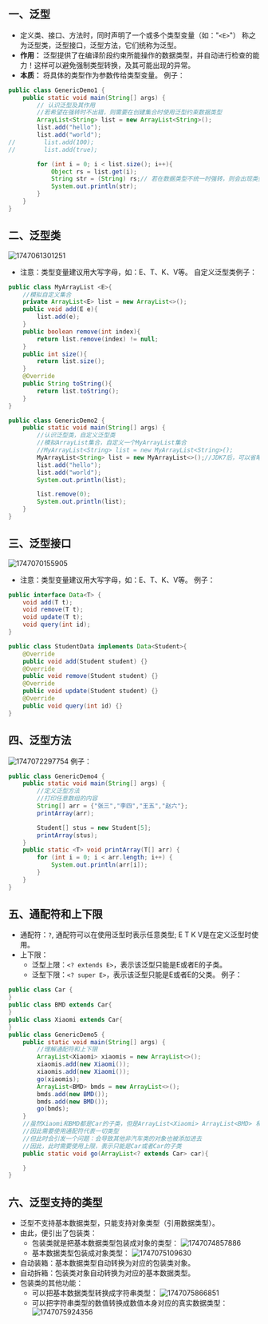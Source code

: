 ## 一、泛型

* 定义类、接口、方法时，同时声明了一个或多个类型变量（如："`<E>`"）
  称之为泛型类，泛型接口，泛型方法，它们统称为泛型。
* **作用：** 泛型提供了在编译阶段约束所能操作的数据类型，并自动进行检查的能力！这样可以避免强制类型转换，及其可能出现的异常。
* **本质：** 将具体的类型作为参数传给类型变量。
例子：
```java
public class GenericDemo1 {
    public static void main(String[] args) {
        // 认识泛型及其作用
        //若希望在强转时不出错，则需要在创建集合时使用泛型约束数据类型
        ArrayList<String> list = new ArrayList<String>();
        list.add("hello");
        list.add("world");
//        list.add(100);
//        list.add(true);

        for (int i = 0; i < list.size(); i++){
            Object rs = list.get(i);
            String str = (String) rs;// 若在数据类型不统一时强转，则会出现类型转换异常
            System.out.println(str);
        }
    }
}
```
## 二、泛型类
![1747061301251](image/泛型/1747061301251.png)
* 注意：类型变量建议用大写字母，如：E、T、K、V等。
自定义泛型类例子：
```java
public class MyArrayList <E>{
    //模拟自定义集合
    private ArrayList<E> list = new ArrayList<>();
    public void add(E e){
        list.add(e);
    }
    public boolean remove(int index){
        return list.remove(index) != null;
    }
    public int size(){
        return list.size();
    }
    @Override
    public String toString(){
        return list.toString();
    }
}
```
```java
public class GenericDemo2 {
    public static void main(String[] args) {
        //认识泛型类，自定义泛型类
        //模拟ArrayList集合，自定义一个MyArrayList集合
        //MyArrayList<String> list = new MyArrayList<String>();
        MyArrayList<String> list = new MyArrayList<>();//JDK7后，可以省略后面的泛型类型
        list.add("hello");
        list.add("world");
        System.out.println(list);

        list.remove(0);
        System.out.println(list);
    }
}
```
## 三、泛型接口
![1747070155905](image/泛型/1747070155905.png)
* 注意：类型变量建议用大写字母，如：E、T、K、V等。
例子：
```java
public interface Data<T> {
    void add(T t);
    void remove(T t);
    void update(T t);
    void query(int id);
}

public class StudentData implements Data<Student>{
    @Override
    public void add(Student student) {}
    @Override
    public void remove(Student student) {}
    @Override
    public void update(Student student) {}
    @Override
    public void query(int id) {}
}
```
## 四、泛型方法
![1747072297754](image/泛型/1747072297754.png)
例子：
```java
public class GenericDemo4 {
    public static void main(String[] args) {
        //定义泛型方法
        //打印任意数组的内容
        String[] arr = {"张三","李四","王五","赵六"};
        printArray(arr);

        Student[] stus = new Student[5];
        printArray(stus);
    }
    public static <T> void printArray(T[] arr) {
        for (int i = 0; i < arr.length; i++) {
            System.out.println(arr[i]);
        }
    }
}
```
## 五、通配符和上下限
* 通配符：`?`, 通配符可以在使用泛型时表示任意类型; E T K V是在定义泛型时使用。
* 上下限：
  * 泛型上限：`<? extends E>`，表示该泛型只能是E或者E的子类。
  * 泛型下限：`<? super E>`，表示该泛型只能是E或者E的父类。
例子：
```java
public class Car {
}
public class BMD extends Car{
}
public class Xiaomi extends Car{
}
public class GenericDemo5 {
    public static void main(String[] args) {
        //理解通配符和上下限
        ArrayList<Xiaomi> xiaomis = new ArrayList<>();
        xiaomis.add(new Xiaomi());
        xiaomis.add(new Xiaomi());
        go(xiaomis);
        ArrayList<BMD> bmds = new ArrayList<>();
        bmds.add(new BMD());
        bmds.add(new BMD());
        go(bmds);
    }
    //虽然Xiaomi和BMD都是Car的子类，但是ArrayList<Xiaomi> ArrayList<BMD> 和 ArrayList<Car> 是不能相互赋值的.
    //因此需要使用通配符代表一切类型
    //但此时会引发一个问题：会导致其他非汽车类的对象也被添加进去
    //因此，此时需要使用上限，表示只能是Car或者Car的子类
    public static void go(ArrayList<? extends Car> car){

    }
}
```
## 六、泛型支持的类型
* 泛型不支持基本数据类型，只能支持对象类型（引用数据类型）。
* 由此，便引出了包装类：
  * 包装类就是把基本数据类型包装成对象的类型：
  ![1747074857886](image/泛型/1747074857886.png) 
  * 基本数据类型包装成对象类型：
  ![1747075109630](image/泛型/1747075109630.png)
* 自动装箱：基本数据类型自动转换为对应的包装类对象。
* 自动拆箱：包装类对象自动转换为对应的基本数据类型。
* 包装类的其他功能：
  * 可以把基本数据类型转换成字符串类型：
  ![1747075866851](image/泛型/1747075866851.png)
  * 可以把字符串类型的数值转换成数值本身对应的真实数据类型：
  ![1747075924356](image/泛型/1747075924356.png)

